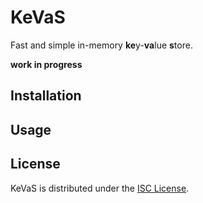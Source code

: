 # KeVaS
Fast and simple in-memory **ke**y-**va**lue **s**tore.

**work in progress**

## Installation

## Usage

## License
KeVaS is distributed under the [ISC License](/LICENSE).
